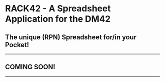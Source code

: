 # RACK42 - A Spreadsheet Application for the DM42
## The unique (RPN) Spreadsheet for/in your Pocket!
---
## COMING SOON!
---
